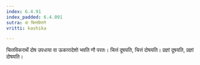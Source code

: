 ```yaml
---
index: 6.4.91
index_padded: 6.4.091
sutra: वा चित्तविरागे
vritti: kashika

---
```

चित्तविकरार्थे दोष उपधाया वा ऊकारादेशो भवति णौ परतः। चित्तं दूषयति, चित्तं दोषयति। प्रज्ञां दूषयति, प्रज्ञां दोषयति।